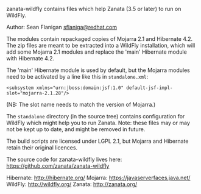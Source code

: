 zanata-wildfly contains files which help Zanata (3.5 or later) to run on WildFly.

Author: Sean Flanigan <sflaniga@redhat.com>


The modules contain repackaged copies of Mojarra 2.1 and Hibernate 4.2.  The zip files are meant to be extracted into a WildFly installation, which will add some Mojarra 2.1 modules and replace the 'main' Hibernate module with Hibernate 4.2.

The 'main' Hibernate module is used by default, but the Mojarra modules need to be activated by a line like this in `standalone.xml`:

    <subsystem xmlns="urn:jboss:domain:jsf:1.0" default-jsf-impl-slot="mojarra-2.1.28"/>

(NB: The slot name needs to match the version of Mojarra.)

The `standalone` directory (in the source tree) contains configuration for WildFly which might help you to run Zanata.  Note: these files may or may not be kept up to date, and might be removed in future.


The build scripts are licensed under LGPL 2.1, but Mojarra and Hibernate retain their original licences.

The source code for zanata-wildfly lives here: https://github.com/zanata/zanata-wildfly

Hibernate: http://hibernate.org/
Mojarra: https://javaserverfaces.java.net/
WildFly: http://wildfly.org/
Zanata: http://zanata.org/
